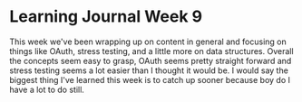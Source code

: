 # Learning Journal Week 9

This week we've been wrapping up on content in general and focusing on things like OAuth, stress testing, and a little more on data structures. Overall the concepts seem easy to grasp, OAuth seems pretty straight forward and stress testing seems a lot easier than I thought it would be. I would say the biggest thing I've learned this week is to catch up sooner because boy do I have a lot to do still.